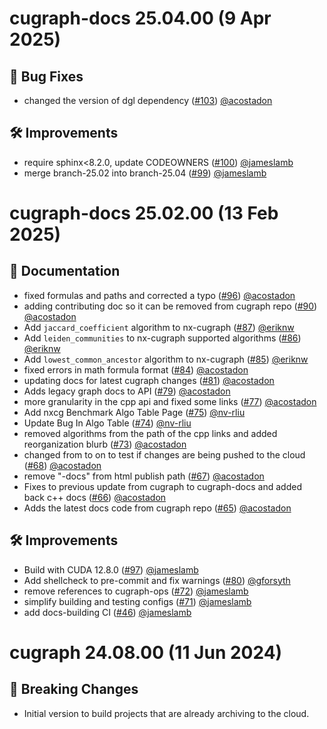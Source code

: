 # cugraph-docs 25.04.00 (9 Apr 2025)

## 🐛 Bug Fixes

- changed the version of dgl dependency ([#103](https://github.com/rapidsai/cugraph-docs/pull/103)) [@acostadon](https://github.com/acostadon)

## 🛠️ Improvements

- require sphinx&lt;8.2.0, update CODEOWNERS ([#100](https://github.com/rapidsai/cugraph-docs/pull/100)) [@jameslamb](https://github.com/jameslamb)
- merge branch-25.02 into branch-25.04 ([#99](https://github.com/rapidsai/cugraph-docs/pull/99)) [@jameslamb](https://github.com/jameslamb)

# cugraph-docs 25.02.00 (13 Feb 2025)

## 📖 Documentation

- fixed formulas and paths and corrected a typo ([#96](https://github.com/rapidsai/cugraph-docs/pull/96)) [@acostadon](https://github.com/acostadon)
- adding contributing doc so it can be removed from cugraph repo ([#90](https://github.com/rapidsai/cugraph-docs/pull/90)) [@acostadon](https://github.com/acostadon)
- Add `jaccard_coefficient` algorithm to nx-cugraph ([#87](https://github.com/rapidsai/cugraph-docs/pull/87)) [@eriknw](https://github.com/eriknw)
- Add `leiden_communities` to nx-cugraph supported algorithms ([#86](https://github.com/rapidsai/cugraph-docs/pull/86)) [@eriknw](https://github.com/eriknw)
- Add `lowest_common_ancestor` algorithm to nx-cugraph ([#85](https://github.com/rapidsai/cugraph-docs/pull/85)) [@eriknw](https://github.com/eriknw)
- fixed errors in math formula format ([#84](https://github.com/rapidsai/cugraph-docs/pull/84)) [@acostadon](https://github.com/acostadon)
- updating docs for latest cugraph changes ([#81](https://github.com/rapidsai/cugraph-docs/pull/81)) [@acostadon](https://github.com/acostadon)
- Adds legacy graph docs to API ([#79](https://github.com/rapidsai/cugraph-docs/pull/79)) [@acostadon](https://github.com/acostadon)
- more granularity in the cpp api and fixed some links ([#77](https://github.com/rapidsai/cugraph-docs/pull/77)) [@acostadon](https://github.com/acostadon)
- Add nxcg Benchmark Algo Table Page ([#75](https://github.com/rapidsai/cugraph-docs/pull/75)) [@nv-rliu](https://github.com/nv-rliu)
- Update Bug In Algo Table ([#74](https://github.com/rapidsai/cugraph-docs/pull/74)) [@nv-rliu](https://github.com/nv-rliu)
- removed algorithms from the path of the cpp links and added reorganization blurb ([#73](https://github.com/rapidsai/cugraph-docs/pull/73)) [@acostadon](https://github.com/acostadon)
- changed from to on to test if changes are being pushed to the cloud ([#68](https://github.com/rapidsai/cugraph-docs/pull/68)) [@acostadon](https://github.com/acostadon)
- remove &quot;-docs&quot; from html publish path ([#67](https://github.com/rapidsai/cugraph-docs/pull/67)) [@acostadon](https://github.com/acostadon)
- Fixes to previous update from cugraph to cugraph-docs and added back c++ docs ([#66](https://github.com/rapidsai/cugraph-docs/pull/66)) [@acostadon](https://github.com/acostadon)
- Adds the latest docs code from cugraph repo ([#65](https://github.com/rapidsai/cugraph-docs/pull/65)) [@acostadon](https://github.com/acostadon)

## 🛠️ Improvements

- Build with CUDA 12.8.0 ([#97](https://github.com/rapidsai/cugraph-docs/pull/97)) [@jameslamb](https://github.com/jameslamb)
- Add shellcheck to pre-commit and fix warnings ([#80](https://github.com/rapidsai/cugraph-docs/pull/80)) [@gforsyth](https://github.com/gforsyth)
- remove references to cugraph-ops ([#72](https://github.com/rapidsai/cugraph-docs/pull/72)) [@jameslamb](https://github.com/jameslamb)
- simplify building and testing configs ([#71](https://github.com/rapidsai/cugraph-docs/pull/71)) [@jameslamb](https://github.com/jameslamb)
- add docs-building CI ([#46](https://github.com/rapidsai/cugraph-docs/pull/46)) [@jameslamb](https://github.com/jameslamb)

# cugraph 24.08.00 (11 Jun 2024)

## 🚨 Breaking Changes

- Initial version to build projects that are already archiving to the cloud.
